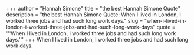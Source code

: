 +++
author = "Hannah Simone"
title = "the best Hannah Simone Quote"
description = "the best Hannah Simone Quote: When I lived in London, I worked three jobs and had such long work days."
slug = "when-i-lived-in-london-i-worked-three-jobs-and-had-such-long-work-days"
quote = '''When I lived in London, I worked three jobs and had such long work days.'''
+++
When I lived in London, I worked three jobs and had such long work days.
